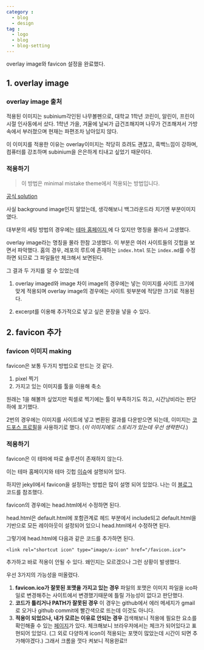 ```yaml
---
category :
  - blog
  - design
tag :
  - logo
  - blog
  - blog-setting
---
```


overlay image와 favicon 설정을 완료했다.

## 1. overlay image

### overlay image 출처

적용된 이미지는 subinium각인된 나무볼펜으로, 대학교 1학년 코린이, 알린이, 프린이 시절 인사동에서 샀다.
1학년 가을, 겨울에 날씨가 급건조해지며 나무가 건조해져서 가방 속에서 부러졌으며 현재는 파편조차 남아있지 않다.

이 이미지를 적용한 이유는 overlay이미지는 적당히 흐려도 괜찮고, 흑백느낌이 강하며, 컴퓨터를 강조하며 subinium을 은은하게 티내고 싶었기 때문이다.

### 적용하기

> 이 방법은 minimal mistake theme에서 적용되는 방법입니다.

[공식 solution](https://mmistakes.github.io/minimal-mistakes/layout/uncategorized/layout-header-overlay-image/)

사실 background image인지 알았는데, 생각해보니 백그라운드라 치기엔 부분이미지였다.

대부분의 세팅 방법의 경우에는 [테마 홈페이지 ](https://mmistakes.github.io/minimal-mistakes/)에 다 있지만 명칭을 몰라서 고생했다.

overlay image라는 명칭을 몰라 한참 고생했다. 이 부분은 여러 사이트들의 깃헙을 보면서 파악했다. 홈의 경우, 레포의 루트에 존재하는 `index.html` 또는  `index.md`를 수정하면 되므로 그 파일들만 체크해서 보면된다.

그 결과 두 가지를 알 수 있었는데

1. overlay imaged와 image 차이
  image의 경우에는 넣는 이미지를 사이트 크기에 맞게 적용되며 overlay image의 경우에는 사이트 윗부분에 적당한 크기로 적용된다.

2. excerpt를 이용해 추가적으로 넣고 싶은 문장을 넣을 수 있다.

## 2. favicon 추가

### favicon 이미지 making

favicon은 보통 두가지 방법으로 만드는 것 같다.

1. pixel 찍기
2. 가지고 있는 이미지를 툴을 이용해 축소

원래는 1을 해볼까 싶었지만 픽셀로 찍기에는 툴이 부족하기도 하고, 시간낭비라는 판단하에 포기했다.

2번의 경우에는 이미지를 사이트에 넣고 변환된 결과를 다운받으면 되는데, 이미지는 [코드포스 프로필](http://codeforces.com/profile/GOD_SUBINIUM)을 사용하기로 했다. (*이 이미지에도 스토리가 있는데 우선 생략한다.*)


### 적용하기

favicon은 이 테마에 따로 솔루션이 존재하지 않는다.

이는 테마 홈페이지와 테마 깃헙 [이슈](https://github.com/mmistakes/minimal-mistakes/issues/949)에 설명되어 있다.

하지만 jekyll에서 favicon을 설정하는 방법은 많이 설명 되어 있었다. 나는 이 [블로그](https://medium.com/@LazaroIbanez/how-to-add-a-favicon-to-github-pages-403935604460) 코드를 참조했다.

favicon의 경우에는 head.html에서 수정하면 된다.

head.html은 default.html에 포함관계로 헤드 부분에서 include되고 default.html을 기반으로 모든 레이아웃이 설정되어 있으니 head.html에서 수정하면 된다.

그렇기에 head.html에 다음과 같은 코드를 추가하면 된다.

```shell
<link rel="shortcut icon" type="image/x-icon" href="/favicon.ico">
```

추가하고 바로 적용이 안될 수 있다. 왜인지는 모르겠으나 그런 상황이 발생했다.

우선 3가지의 가능성을 떠올렸다.

1. **favicon.ico가 잘못된 포맷을 가지고 있는 경우**
  파일의 포맷은 이미지 파일을 ico파일로 변경해주는 사이트에서 변경했기때문에 틀릴 가능성이 없다고 판단했다.
2. **코드가 틀리거나 PATH가 잘못된 경우**
  이 경우는 github에서 에러 메세지가 gmail로 오거나 github commit에 빨간색으로 뜨는데 이것도 아니다.
3. **적용이 되었으나, 내가 모르는 이유로 안되는 경우**
  검색해보니 적용에 필요한 요소를 확인해줄 수 있는 [페이지](https://realfavicongenerator.net/favicon_checker#.W09wX9gzbOQ)가 있다. 체크해보니 브라우저에서는 체크가 되어있다고 표현되어 있었다. (그 외로 다양하게 icon이 적용되는 포맷이 많았는데 시간이 되면 추가해야겠다.)
  그래서 크롬을 껏다 켜보니 적용완료!!
  
